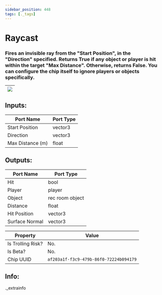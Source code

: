 ```yaml
---
sidebar_position: 448
tags: [._tags]
---
```


# Raycast


### Fires an invisible ray from the "Start Position", in the "Direction" specified. Returns True if any object or player is hit within the target "Max Distance". Otherwise, returns False. You can configure the chip itself to ignore players or objects specifically.

| ![](https://images-ext-2.discordapp.net/external/MPmIaQzlEPmgGWlgi-WxBBXt0Bjv_zWPkg1y1f_sy3s/https/www.recroomcircuits.com/image/circuit/absolute-value?width=206&height=108) |
|-----|

## Inputs:
| Port Name | Port Type |
|-----------|-----------|
| Start Position | vector3 |
| Direction | vector3 |
| Max Distance (m) | float |

## Outputs:
| Port Name | Port Type |
|-----------|-----------|
| Hit | bool |
| Player | player |
| Object | rec room object |
| Distance | float |
| Hit Position | vector3 |
| Surface Normal | vector3 | 

| Property  | Value |
|-------------------|-----------|
| Is Trolling Risk? | No. |
| Is Beta? | No. |
| Chip UUID | `af203a1f-f3c9-479b-86f0-72224b094179` |

## Info:
._extrainfo